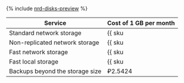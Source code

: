 {% include [nrd-disks-preview](../../_includes/mdb/non-replicated-disks-preview.md) %}

| Service | Cost of 1 GB per month |
| ----- | ----- |
| Standard network storage | {{ sku|RUB|mdb.cluster.network-hdd.mysql|month|string }} |
| Non-replicated network storage | {{ sku|RUB|mdb.cluster.network-ssd-nonreplicated.mysql|month|string }} |
| Fast network storage | {{ sku|RUB|mdb.cluster.network-nvme.mysql|month|string }} |
| Fast local storage | {{ sku|RUB|mdb.cluster.local-nvme.mysql|month|string }} |
| Backups beyond the storage size | ₽2.5424 |

